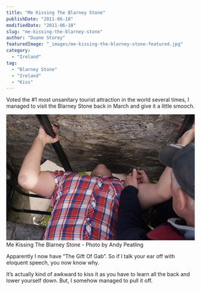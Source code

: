 ```yaml
---
title: "Me Kissing The Blarney Stone"
publishDate: "2011-06-18"
modifiedDate: "2011-06-18"
slug: "me-kissing-the-blarney-stone"
author: "Duane Storey"
featuredImage: "_images/me-kissing-the-blarney-stone-featured.jpg"
category:
  - "Ireland"
tag:
  - "Blarney Stone"
  - "Ireland"
  - "Kiss"
---
```


Voted the #1 most unsanitary tourist attraction in the world several times, I managed to visit the Blarney Stone back in March and give it a little smooch.

[![](_images/me-kissing-the-blarney-stone-1.jpg "5844292314_6f5b989d5e_z")](_images/me-kissing-the-blarney-stone-1.jpg)Me Kissing The Blarney Stone - Photo by Andy Peatling



Apparently I now have “The Gift Of Gab”. So if I talk your ear off with eloquent speech, you now know why.

It’s actually kind of awkward to kiss it as you have to learn all the back and lower yourself down. But, I somehow managed to pull it off.